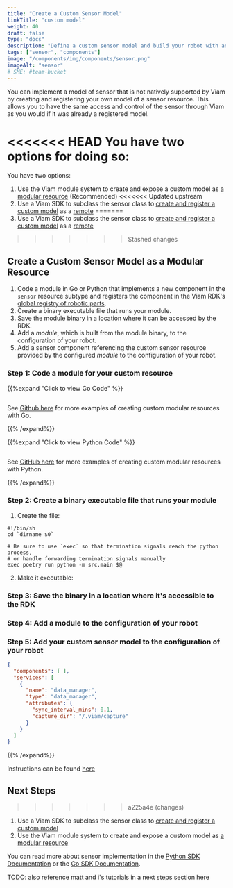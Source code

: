 ```yaml
---
title: "Create a Custom Sensor Model"
linkTitle: "custom model"
weight: 40
draft: false
type: "docs"
description: "Define a custom sensor model and build your robot with another type of sensor."
tags: ["sensor", "components"]
image: "/components/img/components/sensor.png"
imageAlt: "sensor"
# SME: #team-bucket
---
```


You can implement a model of sensor that is not natively supported by Viam by creating and registering your own model of a sensor resource.
This allows you to have the same access and control of the sensor through Viam as you would if it was already a registered model.

<<<<<<< HEAD
You have two options for doing so:
=======
<!-- TODO: Might delete second option if first option continues to go well -->
You have two options:

1. Use the Viam module system to create and expose a custom model as [a modular resource](/program/extend/modular-resources/) (Recommended)
<<<<<<< Updated upstream
2. Use a Viam SDK to subclass the sensor class to [create and register a custom model](/program/extend/sdk-as-server/) as a [remote](/manage/parts-and-remotes/)
=======
2. Use a Viam SDK to subclass the sensor class to [create and register a custom model](/program/extend/sdk-as-server/) as a [remote](/manage/parts-and-remotes/s)
>>>>>>> Stashed changes

## Create a Custom Sensor Model as a Modular Resource

1. Code a module in Go or Python that implements a new component in the `sensor` resource subtype and registers the component in the Viam RDK's [global registry of robotic parts](https://github.com/viamrobotics/rdk/blob/main/registry/registry.go).
2. Create a binary executable file that runs your module.
3. Save the module binary in a location where it can be accessed by the RDK.
4. Add a *module*, which is built from the module binary, to the configuration of your robot.
5. Add a sensor component referencing the custom sensor resource provided by the configured *module* to the configuration of your robot.

### Step 1: Code a module for your custom resource

{{%expand "Click to view Go Code" %}}

```json {class="line-numbers linkable-line-numbers"}

```

See [Github here](https://github.com/viamrobotics/rdk/tree/main/examples/customresources/models) for more examples of creating custom modular resources with Go.

{{% /expand%}}

{{%expand "Click to view Python Code" %}}

```python {class="line-numbers linkable-line-numbers"}

```

See [GitHub here](https://github.com/viamrobotics/viam-python-sdk/tree/main/examples/module) for more examples of creating custom modular resources with Python.

{{% /expand%}}

<!-- Example Repositories are available [here] (or link within individual examples) -->

### Step 2: Create a binary executable file that runs your module

1. Create the file:

```
#!/bin/sh
cd `dirname $0`

# Be sure to use `exec` so that termination signals reach the python process,
# or handle forwarding termination signals manually
exec poetry run python -m src.main $@
```

2. Make it executable:

### Step 3: Save the binary in a location where it's accessible to the RDK

### Step 4: Add a module to the configuration of your robot

### Step 5: Add your custom sensor model to the configuration of your robot

```json {class="line-numbers linkable-line-numbers"}
{
  "components": [ ],
  "services": [
    {
      "name": "data_manager",
      "type": "data_manager",
      "attributes": {
        "sync_interval_mins": 0.1,
        "capture_dir": "/.viam/capture"
      }
    }
  ]
}
```

{{% /expand%}}

<!-- ## Create a Custom Sensor Model as a remote -->

Instructions can be found [here](https://github.com/viamrobotics/rdk/tree/main/examples/mysensor) <!-- TODO: also reference matt and i's tutorials in a next steps section here -->
## Next Steps
>>>>>>> a225a4e (changes)

1. Use a Viam SDK to subclass the sensor class to [create and register a custom model](/program/extend/sdk-as-server/)
3. Use the Viam module system to create and expose a custom model as [a modular resource](/program/extend/modular-resources/)

You can read more about sensor implementation in the [Python SDK Documentation](https://python.viam.dev/autoapi/viam/components/sensor/index.html) or the [Go SDK Documentation](https://pkg.go.dev/go.viam.com/rdk).

TODO: also reference matt and i's tutorials in a next steps section here
